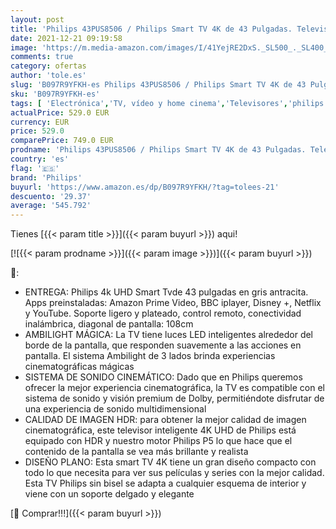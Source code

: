 ```yaml
---
layout: post
title: 'Philips 43PUS8506 / Philips Smart TV 4K de 43 Pulgadas. Televisión LED UHD Ideal para Netflix  Youtube y Gaming/Asistente de Google y Alexa/Android TV  Ambilight  HDR  Dolby Vision y Dolby Atmos'
date: 2021-12-21 09:19:58
image: 'https://m.media-amazon.com/images/I/41YejRE2DxS._SL500_._SL400_.jpg'
comments: true
category: ofertas
author: 'tole.es'
slug: 'B097R9YFKH-es Philips 43PUS8506 / Philips Smart TV 4K de 43 Pulgadas....'
sku: 'B097R9YFKH-es'
tags: [ 'Electrónica','TV, vídeo y home cinema','Televisores','philips','smart','tv', ]
actualPrice: 529.0 EUR
currency: EUR
price: 529.0
comparePrice: 749.0 EUR
prodname: 'Philips 43PUS8506 / Philips Smart TV 4K de 43 Pulgadas. Televisión LED UHD Ideal para Netflix  Youtube y Gaming/Asistente de Google y Alexa/Android TV  Ambilight  HDR  Dolby Vision y Dolby Atmos'
country: 'es'
flag: '🇪🇸'
brand: 'Philips'
buyurl: 'https://www.amazon.es/dp/B097R9YFKH/?tag=tolees-21'
descuento: '29.37'
average: '545.792'
---
```


Tienes [{{< param title >}}]({{< param buyurl >}}) aqui!

[![{{< param prodname >}}]({{< param image >}})]({{< param buyurl >}})

🔎:

- ENTREGA: Philips 4k UHD Smart Tvde 43 pulgadas en gris antracita. Apps preinstaladas: Amazon Prime Video, BBC iplayer, Disney +, Netflix y YouTube. Soporte ligero y plateado, control remoto, conectividad inalámbrica, diagonal de pantalla: 108cm
- AMBILIGHT MÁGICA: La TV tiene luces LED inteligentes alrededor del borde de la pantalla, que responden suavemente a las acciones en pantalla. El sistema Ambilight de 3 lados brinda experiencias cinematográficas mágicas
- SISTEMA DE SONIDO CINEMÁTICO: Dado que en Philips queremos ofrecer la mejor experiencia cinematográfica, la TV es compatible con el sistema de sonido y visión premium de Dolby, permitiéndote disfrutar de una experiencia de sonido multidimensional
- CALIDAD DE IMAGEN HDR: para obtener la mejor calidad de imagen cinematográfica, este televisor inteligente 4K UHD de Philips está equipado con HDR y nuestro motor Philips P5 lo que hace que el contenido de la pantalla se vea más brillante y realista
- DISEÑO PLANO: Esta smart TV 4K tiene un gran diseño compacto con todo lo que necesita para ver sus películas y series con la mejor calidad. Esta TV Philips sin bisel se adapta a cualquier esquema de interior y viene con un soporte delgado y elegante

[🛒 Comprar!!!]({{< param buyurl >}})
